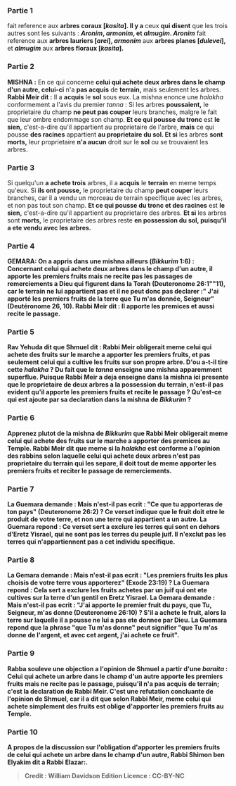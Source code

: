 
### Partie 1
fait reference aux <b>arbres coraux [<i>kasita</i>]. Il y a</b> ceux <b>qui disent</b> que les trois autres sont les suivants : <b><i>Aronim</i>, <i>armonim</i>, et <i>almugim</i>. <i>Aronim</i></b> fait reference aux <b>arbres lauriers [<i>arei</i>], <i>armonim</i></b> aux <b>arbres planes [<i>dulevei</i>],</b> et <b><i>almugim</i></b> aux <b>arbres floraux [<i>kasita</i>].</b>

### Partie 2
<strong>MISHNA :</strong> En ce qui concerne <b>celui qui achete deux arbres dans le champ d'un autre, celui-ci</b> n'a <b>pas acquis</b> de <b>terrain,</b> mais seulement les arbres. <b>Rabbi Meir dit :</b> Il a <b>acquis</b> le <b>sol</b> sous eux. La mishna enonce une <i>halakha</i> conformement a l'avis du premier <i>tanna</i> : Si les arbres <b>poussaient,</b> le proprietaire du champ <b>ne peut pas couper</b> leurs branches, malgre le fait que leur ombre endommage son champ. <b>Et ce qui pousse du tronc</b> est <b>le sien,</b> c'est-a-dire qu'il appartient au proprietaire de l'arbre, <b>mais</b> ce qui pousse <b>des racines</b> appartient <b>au proprietaire du sol. Et si</b> les arbres <b>sont morts,</b> leur proprietaire <b>n'a aucun</b> droit sur le <b>sol</b> ou se trouvaient les arbres.

### Partie 3
Si quelqu'un <b>a achete trois</b> arbres, il a <b>acquis</b> le <b>terrain</b> en meme temps qu'eux. Si <b>ils ont pousse,</b> le proprietaire du champ <b>peut couper</b> leurs branches, car il a vendu un morceau de terrain specifique avec les arbres, et non pas tout son champ. <b>Et ce qui pousse du tronc et des racines</b> est <b>le sien,</b> c'est-a-dire qu'il appartient au proprietaire des arbres. <b>Et si</b> les arbres sont <b>morts,</b> le proprietaire des arbres reste <b>en possession du <b>sol,</b> puisqu'il a ete vendu avec les arbres.

### Partie 4
<strong>GEMARA:</strong> <b>On a appris</b> dans une mishna <b>ailleurs</b> (<i>Bikkurim</i> 1:6) : Concernant <b>celui qui achete deux arbres dans</b> le champ <b>d'un autre, il apporte</b> les premiers fruits <b>mais ne recite pas</b> les passages de remerciements a Dieu qui figurent dans la Torah (Deuteronome 26:1""11), car le terrain ne lui appartient pas et il ne peut donc pas declarer :" J'ai apporté les premiers fruits de la terre que Tu m'as donnée, Seigneur" (Deutéronome 26, 10). <b>Rabbi Meir dit : Il apporte</b> les premices <b>et</b> aussi <b>recite</b> le passage.

### Partie 5
<b>Rav Yehuda dit</b> que <b>Shmuel dit : Rabbi Meir obligerait meme celui qui achete des fruits sur le marche</b> a apporter les premiers fruits, et pas seulement celui qui a cultive les fruits sur son propre arbre. <b>D'ou</b> a-t-il tire cette <i>halakha</i> ? <b>Du</b> fait <b>que</b> le <i>tanna</i> <b>enseigne</b> une mishna apparemment <b>superflue. Puisque</b> Rabbi Meir a deja <b>enseigne</b> dans la mishna ici presente <b>que</b> le proprietaire de deux arbres <b>a</b> la possession du <b>terrain,</b> n'est-il pas <b>evident qu'il apporte</b> les premiers fruits <b>et recite</b> le passage ? Qu'est-ce qui est ajoute par sa declaration dans la mishna de <i>Bikkurim</i> ?

### Partie 6
<b>Apprenez plutot de</b> la mishna de <i>Bikkurim</i> que <b>Rabbi Meir obligerait meme celui qui achete des fruits sur le marche</b> a apporter des premices au Temple. Rabbi Meir dit que meme si la <i>halakha</i> est conforme a l'opinion des rabbins selon laquelle celui qui achete deux arbres n'est pas proprietaire du terrain qui les separe, il doit tout de meme apporter les premiers fruits et reciter le passage de remerciements.

### Partie 7
La Guemara demande : <b>Mais n'est-il pas ecrit : "Ce que tu apporteras de ton pays"</b> (Deuteronome 26:2) ? Ce verset indique que le fruit doit etre le produit de votre terre, et non une terre qui appartient a un autre. La Guemara repond : <b>Ce verset</b> sert a <b>exclure</b> les terres qui sont <b>en dehors d'Eretz</b> Yisrael, qui ne sont pas les terres du peuple juif. Il n'exclut pas les terres qui n'appartiennent pas a cet individu specifique.

### Partie 8
La Gemara demande : <b>Mais n'est-il pas ecrit :</b> <b>"Les premiers fruits les plus choisis de <b>votre terre</b> vous apporterez" (Exode 23:19) ? La Guemara repond : Cela sert <b>a exclure</b> les fruits achetes par un juif qui ont ete cultives sur la <b>terre d'un gentil</b> en Eretz Yisrael. La Gemara demande : <b>Mais n'est-il pas ecrit :</b> "J'ai apporte le premier fruit du pays, <b>que Tu, </b> Seigneur, <b>m'as donne</b> (Deuteronome 26:10) ? S'il a achete le fruit, alors la terre sur laquelle il a pousse ne lui a pas ete donnee par Dieu. La Guemara repond que la phrase "que Tu m'as donne" peut signifier "que Tu m'as donne de l'argent, et avec cet argent, j'ai achete ce fruit".

### Partie 9
<b>Rabba souleve une objection</b> a l'opinion de Shmuel a partir d'une <i>baraita</i> : <b>Celui qui achete un arbre dans</b> le champ <b>d'un autre apporte</b> les premiers fruits <b>mais ne recite pas</b> le passage, <b>puisqu'il n'a pas acquis</b> de <b>terrain;</b> c'est <b>la declaration de Rabbi Meir.</b> C'est <b>une refutation concluante</b> de l'opinion de Shmuel, car il a dit que selon Rabbi Meir, meme celui qui achete simplement des fruits est oblige d'apporter les premiers fruits au Temple.

### Partie 10
A propos de la discussion sur l'obligation d'apporter les premiers fruits de celui qui achete un arbre dans le champ d'un autre, <b>Rabbi Shimon ben Elyakim dit a Rabbi Elazar:</b>.

>Credit : William Davidson Edition
>Licence : CC-BY-NC